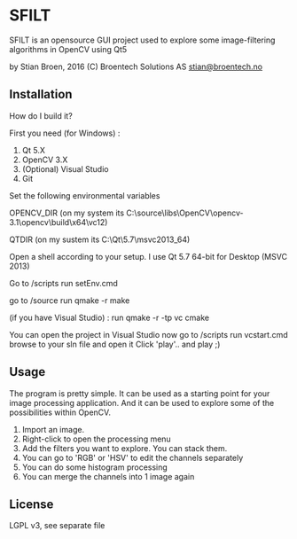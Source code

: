 # SFILT

SFILT is an opensource GUI project used to explore some image-filtering algorithms in OpenCV using Qt5

by Stian Broen, 2016
(C) Broentech Solutions AS
stian@broentech.no

## Installation

How do I build it?
	
First you need (for Windows) :

1. Qt 5.X
2. OpenCV 3.X
3. (Optional) Visual Studio
4. Git
	
Set the following environmental variables

OPENCV_DIR (on my system its C:\source\libs\OpenCV\opencv-3.1\opencv\build\x64\vc12)

QTDIR (on my sustem its C:\Qt\5.7\msvc2013_64)
	
Open a shell according to your setup. I use Qt 5.7 64-bit for Desktop (MSVC 2013)

Go to /scripts
run 
setEnv.cmd

go to /source
run
qmake -r
make

(if you have Visual Studio) :
run
qmake -r -tp vc
cmake

You can open the project in Visual Studio now
go to /scripts
run
vcstart.cmd
browse to your sln file and open it
Click 'play'.. and play ;)

## Usage

The program is pretty simple. It can be used as a starting point for your image processing application.
And it can be used to explore some of the possibilities within OpenCV.

1. Import an image. 
2. Right-click to open the processing menu
3. Add the filters you want to explore. You can stack them.
4. You can go to 'RGB' or 'HSV' to edit the channels separately
5. You can do some histogram processing
6. You can merge the channels into 1 image again


## License

LGPL v3, see separate file

